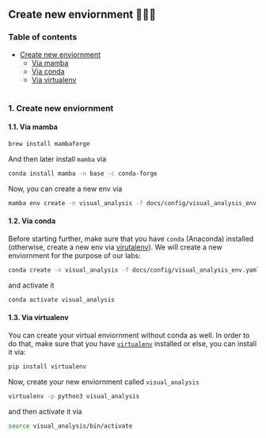 ## Create new enviornment 👨🏻‍💻

### Table of contents

- [Create new enviornment](#create-new-env)
  * [Via mamba](#new-env-mamba)
  * [Via conda](#new-env-conda)
  * [Via virtualenv](#new-env-virtualenv)

#

<a id="create-new-env" />

### 1. Create new enviornment

<a id="new-env-mamba" />

#### 1.1. Via mamba

```bash
brew install mambaforge
```

And then later install `mamba` via

```bash
conda install mamba -n base -c conda-forge
```

Now, you can create a new env via

```bash
mamba env create -n visual_analysis -f docs/config/visual_analysis_env.yaml
```

<a id="new-env-conda" />

#### 1.2. Via conda

Before starting further, make sure that you have `conda` (Anaconda) installed (otherwise, create a new env via [virutalenv](#new-env-virtualenv)). We will create a new enviornment for the purpose of our labs:

```bash
conda create -n visual_analysis -f docs/config/visual_analysis_env.yaml -y
```

and activate it

```bash
conda activate visual_analysis
```

<a id="new-env-virtualenv" />

#### 1.3. Via virtualenv

You can create your virtual enviornment without conda as well. In order to do that, make sure that you have [`virtualenv`](https://pypi.org/project/virtualenv/) installed or else, you can install it via:


```bash
pip install virtualenv
```

Now, create your new enviornment called `visual_analysis`

```bash
virtualenv -p python3 visual_analysis
```

and then activate it via

```bash
source visual_analysis/bin/activate
```